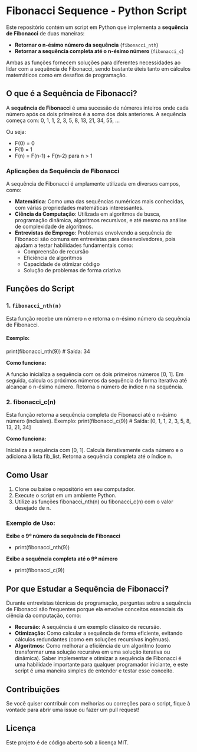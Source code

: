 # Fibonacci Sequence - Python Script

Este repositório contém um script em Python que implementa a **sequência de Fibonacci** de duas maneiras:

- **Retornar o n-ésimo número da sequência** (`fibonacci_nth`)
- **Retornar a sequência completa até o n-ésimo número** (`fibonacci_c`)

Ambas as funções fornecem soluções para diferentes necessidades ao lidar com a sequência de Fibonacci, sendo bastante úteis tanto em cálculos matemáticos como em desafios de programação.

## O que é a Sequência de Fibonacci?

A **sequência de Fibonacci** é uma sucessão de números inteiros onde cada número após os dois primeiros é a soma dos dois anteriores. A sequência começa com:
0, 1, 1, 2, 3, 5, 8, 13, 21, 34, 55, ...

Ou seja:
- F(0) = 0
- F(1) = 1
- F(n) = F(n-1) + F(n-2) para n > 1

### Aplicações da Sequência de Fibonacci

A sequência de Fibonacci é amplamente utilizada em diversos campos, como:
- **Matemática**: Como uma das sequências numéricas mais conhecidas, com várias propriedades matemáticas interessantes.
- **Ciência da Computação**: Utilizada em algoritmos de busca, programação dinâmica, algoritmos recursivos, e até mesmo na análise de complexidade de algoritmos.
- **Entrevistas de Emprego**: Problemas envolvendo a sequência de Fibonacci são comuns em entrevistas para desenvolvedores, pois ajudam a testar habilidades fundamentais como:
  - Compreensão de recursão
  - Eficiência de algoritmos
  - Capacidade de otimizar código
  - Solução de problemas de forma criativa

## Funções do Script

### 1. `fibonacci_nth(n)`
Esta função recebe um número `n` e retorna o n-ésimo número da sequência de Fibonacci.

#### Exemplo:

print(fibonacci_nth(9))  # Saída: 34

**Como funciona:**

A função inicializa a sequência com os dois primeiros números [0, 1].
Em seguida, calcula os próximos números da sequência de forma iterativa até alcançar o n-ésimo número.
Retorna o número de índice n na sequência.

### 2. fibonacci_c(n)
Esta função retorna a sequência completa de Fibonacci até o n-ésimo número (inclusive).
Exemplo:
print(fibonacci_c(9))  # Saída: [0, 1, 1, 2, 3, 5, 8, 13, 21, 34]

**Como funciona:**

Inicializa a sequência com [0, 1].
Calcula iterativamente cada número e o adiciona à lista fib_list.
Retorna a sequência completa até o índice n.

## Como Usar
1. Clone ou baixe o repositório em seu computador.
2. Execute o script em um ambiente Python.
3. Utilize as funções fibonacci_nth(n) ou fibonacci_c(n) com o valor desejado de n.

### Exemplo de Uso:
**Exibe o 9º número da sequência de Fibonacci**
- print(fibonacci_nth(9))

**Exibe a sequência completa até o 9º número**
- print(fibonacci_c(9))

## Por que Estudar a Sequência de Fibonacci?
Durante entrevistas técnicas de programação, perguntas sobre a sequência de Fibonacci são frequentes porque ela envolve conceitos essenciais da ciência da computação, como:

- **Recursão:** A sequência é um exemplo clássico de recursão.
- **Otimização:** Como calcular a sequência de forma eficiente, evitando cálculos redundantes (como em soluções recursivas ingênuas).
- **Algoritmos:** Como melhorar a eficiência de um algoritmo (como transformar uma solução recursiva em uma solução iterativa ou dinâmica).
Saber implementar e otimizar a sequência de Fibonacci é uma habilidade importante para qualquer programador iniciante, e este script é uma maneira simples de entender e testar esse conceito.

## Contribuições
Se você quiser contribuir com melhorias ou correções para o script, fique à vontade para abrir uma issue ou fazer um pull request!

## Licença
Este projeto é de código aberto sob a licença MIT.


